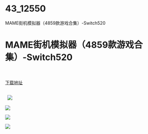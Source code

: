 # 43_12550
MAME街机模拟器（4859款游戏合集）-Switch520
# MAME街机模拟器（4859款游戏合集）-Switch520
 <br/></br>
[下载地址](https://www.switch520.cc/article/12550 "下载地址")
<br/></br>

<p><strong>&nbsp; <img src="https://www.switch520.cc/muke_img/upload_art_editor_20210415-1_0a5e10d1c0c7f29cccae7ccc5d787ebe.jpg"> </strong></p>
<p><strong><img src="https://www.switch520.cc/muke_img/upload_art_editor_20210415-1_e87d81a6948357545200d21e43a6a1c0.jpg"></strong></p>
<p><strong><img src="https://www.switch520.cc/muke_img/upload_art_editor_20210415-1_bae7498d04476190dcd662348a6411d6.jpg"></strong></p>
<p><strong><img src="https://www.switch520.cc/muke_img/upload_art_editor_20210415-1_6f474a1d7cead42edb4372a3a5f11320.jpg"></strong></p>
<p><strong>&nbsp;</strong></p>
